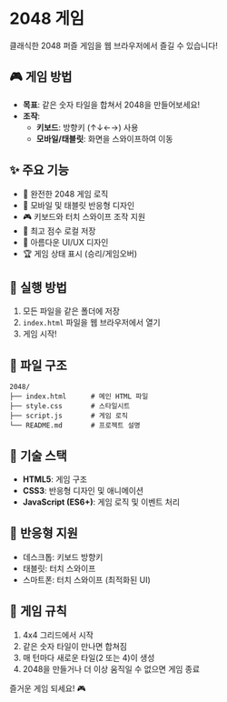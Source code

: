 # 2048 게임

클래식한 2048 퍼즐 게임을 웹 브라우저에서 즐길 수 있습니다!

## 🎮 게임 방법

- **목표**: 같은 숫자 타일을 합쳐서 2048을 만들어보세요!
- **조작**: 
  - **키보드**: 방향키 (↑↓←→) 사용
  - **모바일/태블릿**: 화면을 스와이프하여 이동

## ✨ 주요 기능

- 🎯 완전한 2048 게임 로직
- 📱 모바일 및 태블릿 반응형 디자인
- 🎮 키보드와 터치 스와이프 조작 지원
- 💾 최고 점수 로컬 저장
- 🎨 아름다운 UI/UX 디자인
- 🏆 게임 상태 표시 (승리/게임오버)

## 🚀 실행 방법

1. 모든 파일을 같은 폴더에 저장
2. `index.html` 파일을 웹 브라우저에서 열기
3. 게임 시작!

## 📁 파일 구조

```
2048/
├── index.html      # 메인 HTML 파일
├── style.css       # 스타일시트
├── script.js       # 게임 로직
└── README.md       # 프로젝트 설명
```

## 🎨 기술 스택

- **HTML5**: 게임 구조
- **CSS3**: 반응형 디자인 및 애니메이션
- **JavaScript (ES6+)**: 게임 로직 및 이벤트 처리

## 📱 반응형 지원

- 데스크톱: 키보드 방향키
- 태블릿: 터치 스와이프
- 스마트폰: 터치 스와이프 (최적화된 UI)

## 🎯 게임 규칙

1. 4x4 그리드에서 시작
2. 같은 숫자 타일이 만나면 합쳐짐
3. 매 턴마다 새로운 타일(2 또는 4)이 생성
4. 2048을 만들거나 더 이상 움직일 수 없으면 게임 종료

즐거운 게임 되세요! 🎮 